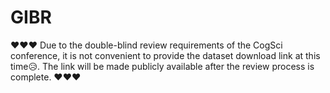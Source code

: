 # GIBR
❤❤❤
Due to the double-blind review requirements of the CogSci conference, it is not convenient to provide the dataset download link at this time😥. The link will be made publicly available after the review process is complete.
❤❤❤